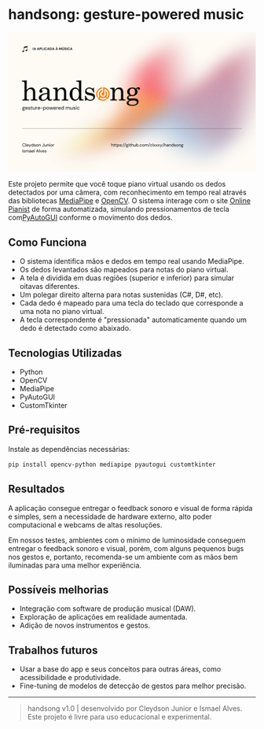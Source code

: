 # handsong: gesture-powered music

<p>
 <img src="https://github.com/clxxxy/handsong/blob/main/interface/handsong_cape.png" width="1080"/>
</p>

Este projeto permite que você toque piano virtual usando os dedos detectados por uma câmera, com reconhecimento em tempo real através das bibliotecas [MediaPipe](https://github.com/google/mediapipe) e [OpenCV](https://opencv.org). O sistema interage com o site [Online Pianist](https://www.onlinepianist.com/virtual-piano) de forma automatizada, simulando pressionamentos de tecla com[PyAutoGUI](https://pyautogui.readthedocs.io/) conforme o movimento dos dedos.

## Como Funciona

- O sistema identifica mãos e dedos em tempo real usando MediaPipe.
- Os dedos levantados são mapeados para notas do piano virtual.
- A tela é dividida em duas regiões (superior e inferior) para simular oitavas diferentes.
- Um polegar direito alterna para notas sustenidas (C#, D#, etc).
- Cada dedo é mapeado para uma tecla do teclado que corresponde a uma nota no piano virtual.
- A tecla correspondente é "pressionada" automaticamente quando um dedo é detectado como abaixado.

## Tecnologias Utilizadas

- Python
- OpenCV
- MediaPipe
- PyAutoGUI
- CustomTkinter

## Pré-requisitos

Instale as dependências necessárias:

```bash
pip install opencv-python mediapipe pyautogui customtkinter
```

## Resultados

A aplicação consegue entregar o feedback sonoro e visual de forma rápida e simples, sem a necessidade de hardware externo, alto poder computacional e webcams de altas resoluções.

Em nossos testes, ambientes com o mínimo de luminosidade conseguem entregar o feedback sonoro e visual, porém, com alguns pequenos bugs nos gestos e, portanto, recomenda-se um ambiente com as mãos bem iluminadas para uma melhor experiência.

## Possíveis melhorias

- Integração com software de produção musical (DAW).
- Exploração de aplicações em realidade aumentada.
- Adição de novos instrumentos e gestos.

## Trabalhos futuros

- Usar a base do app e seus conceitos para outras áreas, como acessibilidade e produtividade.
- Fine-tuning de modelos de detecção de gestos para melhor precisão.

- - -

> handsong v1.0 | desenvolvido por Cleydson Junior e Ismael Alves. Este projeto é livre para uso educacional e experimental.
